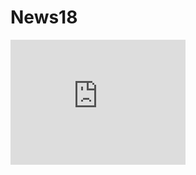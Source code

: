 # News18

<iframe src="https://www.youtube.com/embed/qR2GHkAVq2w?feature=oembed&amp;rel=0&modestbranding=1;" width="280" height="200" frameborder="0" allowfullscreen="allowfullscreen"></iframe>
